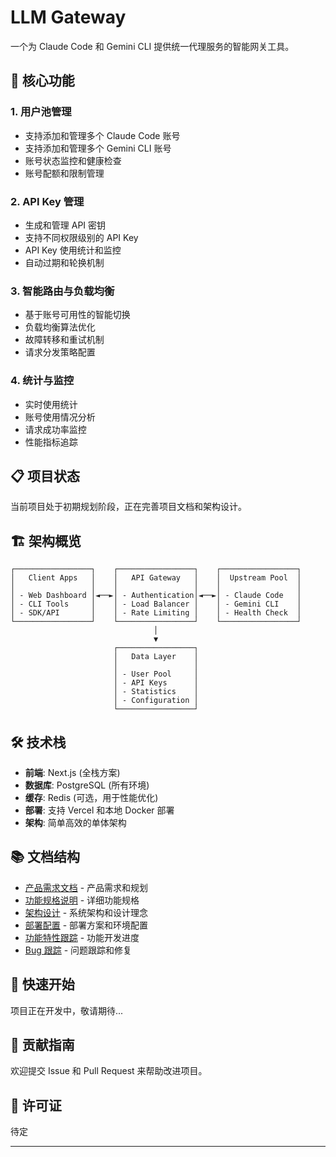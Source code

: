 # LLM Gateway


一个为 Claude Code 和 Gemini CLI 提供统一代理服务的智能网关工具。

## 🚀 核心功能

### 1. 用户池管理
- 支持添加和管理多个 Claude Code 账号
- 支持添加和管理多个 Gemini CLI 账号
- 账号状态监控和健康检查
- 账号配额和限制管理

### 2. API Key 管理
- 生成和管理 API 密钥
- 支持不同权限级别的 API Key
- API Key 使用统计和监控
- 自动过期和轮换机制

### 3. 智能路由与负载均衡
- 基于账号可用性的智能切换
- 负载均衡算法优化
- 故障转移和重试机制
- 请求分发策略配置

### 4. 统计与监控
- 实时使用统计
- 账号使用情况分析
- 请求成功率监控
- 性能指标追踪

## 📋 项目状态

当前项目处于初期规划阶段，正在完善项目文档和架构设计。

## 🏗️ 架构概览

```
┌─────────────────┐    ┌─────────────────┐    ┌─────────────────┐
│   Client Apps   │    │   API Gateway   │    │  Upstream Pool  │
│                 │    │                 │    │                 │
│ - Web Dashboard │◄──►│ - Authentication│◄──►│ - Claude Code   │
│ - CLI Tools     │    │ - Load Balancer │    │ - Gemini CLI    │
│ - SDK/API       │    │ - Rate Limiting │    │ - Health Check  │
└─────────────────┘    └─────────────────┘    └─────────────────┘
                                │
                                ▼
                       ┌─────────────────┐
                       │   Data Layer    │
                       │                 │
                       │ - User Pool     │
                       │ - API Keys      │
                       │ - Statistics    │
                       │ - Configuration │
                       └─────────────────┘
```

## 🛠️ 技术栈

- **前端**: Next.js (全栈方案)
- **数据库**: PostgreSQL (所有环境)
- **缓存**: Redis (可选，用于性能优化)
- **部署**: 支持 Vercel 和本地 Docker 部署
- **架构**: 简单高效的单体架构

## 📚 文档结构

- [产品需求文档](docs/PRD.md) - 产品需求和规划
- [功能规格说明](docs/SPECS.md) - 详细功能规格
- [架构设计](docs/ARCHITECTURE.md) - 系统架构和设计理念
- [部署配置](docs/DEPLOYMENT.md) - 部署方案和环境配置
- [功能特性跟踪](docs/FEATURES.md) - 功能开发进度
- [Bug 跟踪](docs/BUGS.md) - 问题跟踪和修复

## 🚦 快速开始

项目正在开发中，敬请期待...

## 🤝 贡献指南

欢迎提交 Issue 和 Pull Request 来帮助改进项目。

## 📄 许可证

待定

---